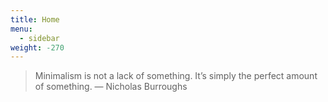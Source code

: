 ```yaml
---
title: Home
menu:
  - sidebar
weight: -270
---
```

> Minimalism is not a lack of something. It’s simply the perfect amount of something.
> — Nicholas Burroughs
